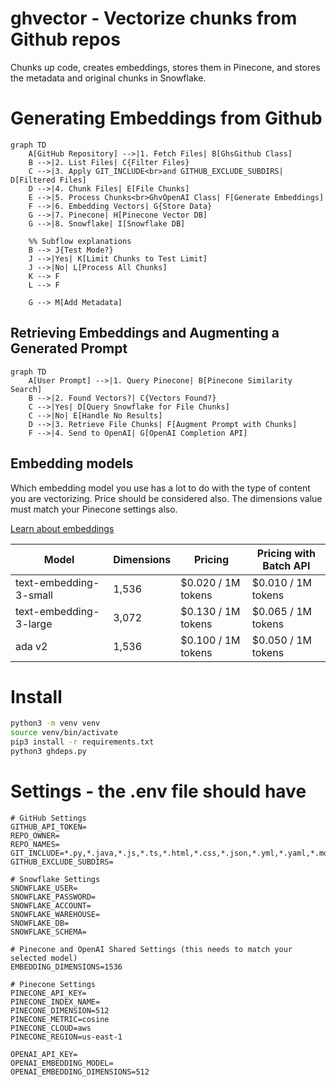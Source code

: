 # ghvector - Vectorize chunks from Github repos

Chunks up code, creates embeddings, stores them in Pinecone, and stores the metadata and original chunks in Snowflake.

# Generating Embeddings from Github

```mermaid
graph TD
    A[GitHub Repository] -->|1. Fetch Files| B[GhsGithub Class]
    B -->|2. List Files| C{Filter Files}
    C -->|3. Apply GIT_INCLUDE<br>and GITHUB_EXCLUDE_SUBDIRS| D[Filtered Files]
    D -->|4. Chunk Files| E[File Chunks]
    E -->|5. Process Chunks<br>GhvOpenAI Class| F[Generate Embeddings]
    F -->|6. Embedding Vectors| G{Store Data}
    G -->|7. Pinecone| H[Pinecone Vector DB]
    G -->|8. Snowflake| I[Snowflake DB]

    %% Subflow explanations
    B --> J{Test Mode?}
    J -->|Yes| K[Limit Chunks to Test Limit]
    J -->|No| L[Process All Chunks]
    K --> F
    L --> F

    G --> M[Add Metadata]

```

## Retrieving Embeddings and Augmenting a Generated Prompt

```mermaid
graph TD
    A[User Prompt] -->|1. Query Pinecone| B[Pinecone Similarity Search]
    B -->|2. Found Vectors?| C{Vectors Found?}
    C -->|Yes| D[Query Snowflake for File Chunks]
    C -->|No| E[Handle No Results]
    D -->|3. Retrieve File Chunks| F[Augment Prompt with Chunks]
    F -->|4. Send to OpenAI| G[OpenAI Completion API]
```

## Embedding models

Which embedding model you use has a lot to do with the type of content you are vectorizing. Price should be considered also.
The dimensions value must match your Pinecone settings also.

[Learn about embeddings](#)

| Model                  | Dimensions | Pricing            | Pricing with Batch API |
| ---------------------- | ---------- | ------------------ | ---------------------- |
| text-embedding-3-small | 1,536      | $0.020 / 1M tokens | $0.010 / 1M tokens     |
| text-embedding-3-large | 3,072      | $0.130 / 1M tokens | $0.065 / 1M tokens     |
| ada v2                 | 1,536      | $0.100 / 1M tokens | $0.050 / 1M tokens     |

# Install

```bash
python3 -m venv venv
source venv/bin/activate
pip3 install -r requirements.txt
python3 ghdeps.py
```

# Settings - the .env file should have

```
# GitHub Settings
GITHUB_API_TOKEN=
REPO_OWNER=
REPO_NAMES=
GIT_INCLUDE=*.py,*.java,*.js,*.ts,*.html,*.css,*.json,*.yml,*.yaml,*.md,*.txt,*.csv,*.tsv,*.xml,*.sql,*.sh,*.bat
GITHUB_EXCLUDE_SUBDIRS=

# Snowflake Settings
SNOWFLAKE_USER=
SNOWFLAKE_PASSWORD=
SNOWFLAKE_ACCOUNT=
SNOWFLAKE_WAREHOUSE=
SNOWFLAKE_DB=
SNOWFLAKE_SCHEMA=

# Pinecone and OpenAI Shared Settings (this needs to match your selected model)
EMBEDDING_DIMENSIONS=1536

# Pinecone Settings
PINECONE_API_KEY=
PINECONE_INDEX_NAME=
PINECONE_DIMENSION=512
PINECONE_METRIC=cosine
PINECONE_CLOUD=aws
PINECONE_REGION=us-east-1

OPENAI_API_KEY=
OPENAI_EMBEDDING_MODEL=
OPENAI_EMBEDDING_DIMENSIONS=512

```
